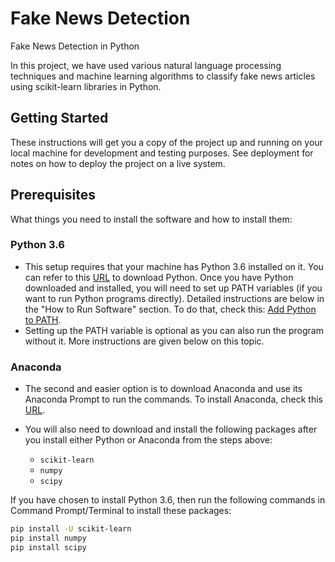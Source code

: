 # Fake News Detection

Fake News Detection in Python

In this project, we have used various natural language processing techniques and machine learning algorithms to classify fake news articles using scikit-learn libraries in Python.

## Getting Started

These instructions will get you a copy of the project up and running on your local machine for development and testing purposes. See deployment for notes on how to deploy the project on a live system.

## Prerequisites

What things you need to install the software and how to install them:

### Python 3.6

- This setup requires that your machine has Python 3.6 installed on it. You can refer to this [URL](https://www.python.org/downloads/) to download Python. Once you have Python downloaded and installed, you will need to set up PATH variables (if you want to run Python programs directly). Detailed instructions are below in the "How to Run Software" section. To do that, check this: [Add Python to PATH](https://www.pythoncentral.io/add-python-to-path-python-is-not-recognized-as-an-internal-or-external-command/).
- Setting up the PATH variable is optional as you can also run the program without it. More instructions are given below on this topic.

### Anaconda

- The second and easier option is to download Anaconda and use its Anaconda Prompt to run the commands. To install Anaconda, check this [URL](https://www.anaconda.com/download/).

- You will also need to download and install the following packages after you install either Python or Anaconda from the steps above:

  - `scikit-learn`
  - `numpy`
  - `scipy`

If you have chosen to install Python 3.6, then run the following commands in Command Prompt/Terminal to install these packages:

```sh
pip install -U scikit-learn
pip install numpy
pip install scipy
